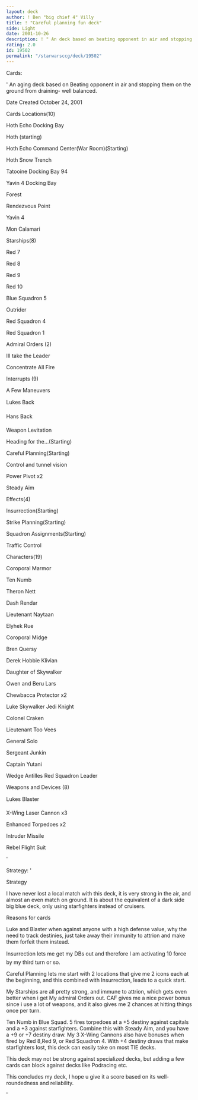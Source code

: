 ```yaml
---
layout: deck
author: ! Ben "big chief 4" Villy
title: ! "Careful planning fun deck"
side: Light
date: 2001-10-26
description: ! " An deck based on beating opponent in air and stopping them on the ground from draining- well balanced. "
rating: 2.0
id: 19502
permalink: "/starwarsccg/deck/19502"
---
```

Cards: 

' An aging deck based on Beating opponent in air and stopping them on the ground from draining- well balanced. 

Date Created October 24, 2001 

Cards Locations(10) 


Hoth Echo Docking Bay 

Hoth (starting) 

Hoth Echo Command Center(War Room)(Starting) 

Hoth Snow Trench 

Tatooine Docking Bay 94 

Yavin 4 Docking Bay 

Forest 

Rendezvous Point 

Yavin 4 

Mon Calamari 


Starships(8) 


Red 7 

Red 8 

Red 9 

Red 10 

Blue Squadron 5 

Outrider 

Red Squadron 4 

Red Squadron 1 


Admiral Orders (2) 


III take the Leader 

Concentrate All Fire 


Interrupts (9) 

A Few Maneuvers 

Lukes Back 

Hans Back 

Weapon Levitation 

Heading for the...(Starting) 

Careful Planning(Starting) 


Control and tunnel vision 

Power Pivot x2 

Steady Aim 


Effects(4) 


Insurrection(Starting) 

Strike Planning(Starting) 

Squadron Assignments(Starting) 

Traffic Control 


Characters(19) 


Coroporal Marmor 

Ten Numb 

Theron Nett 

Dash Rendar 

Lieutenant Naytaan 

Elyhek Rue 

Coroporal Midge 

Bren Quersy 

Derek Hobbie Klivian 

Daughter of Skywalker 

Owen and Beru Lars 

Chewbacca Protector x2 

Luke Skywalker Jedi Knight 

Colonel Craken 

Lieutenant Too Vees 

General Solo 

Sergeant Junkin 

Captain Yutani 

Wedge Antilles Red Squadron Leader 


Weapons and Devices (8) 


Lukes Blaster 

X-Wing Laser Cannon x3 

Enhanced Torpedoes x2 

Intruder Missile 

Rebel Flight Suit 




'

Strategy: '

Strategy

I have never lost a local match with this deck, it is very strong in the air, and almost an even match on ground. It is about the equivalent of a dark side big blue deck, only using starfighters instead of cruisers. 


Reasons for cards 

Luke and Blaster when against anyone with a high defense value, why the need to track destinies, just take away their immunity to attrion and make them forfeit them instead. 


Insurrection lets me get my DBs out and therefore I am activating 10 force by my third turn or so. 


Careful Planning lets me start with 2 locations that give me 2 icons each at the beginning, and this combined with Insurrection, leads to a quick start. 


My Starships are all pretty strong, and immune to attrion, which gets even better when i get My admiral Orders out. CAF gives me a nice power bonus since i use a lot of weapons, and it also gives me 2 chances at hitting things once per turn. 


Ten Numb in Blue Squad. 5 fires torpedoes at a +5 destiny against capitals and a +3 against starfighters. Combine this with Steady Aim, and you have a +9 or +7 destiny draw. My 3 X-Wing Cannons also have bonuses when fired by Red 8,Red 9, or Red Squadron 4. With +4 destiny draws that make starfighters lost, this deck can easily take on most TIE decks. 


This deck may not be strong against specialized decks, but adding a few cards can block against decks like Podracing etc. 

This concludes my deck, I hope u give it a score based on its well-roundedness and reliability. 



'
